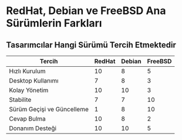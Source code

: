 # RedHat, Debian ve FreeBSD Ana Sürümlerin Farkları


## Tasarımcılar Hangi Sürümü Tercih Etmektedir

|Tercih| RedHat | Debian | FreeBSD |
| -- | -- | -- | -- |
|Hızlı Kurulum | 10 | 8 | 5 |
| Desktop Kullanımı | 7 | 8 | 3 | 
| Kolay Yönetim | 10 | 10 | 3 |
| Stabilite | 7 | 7 | 10 |
| Sürüm Geçişi ve Güncelleme | 1 | 8 | 10 |
| Cevap Bulma | 10 | 8 | 2 |
| Donanım Desteği | 10 | 10 | 5 |




